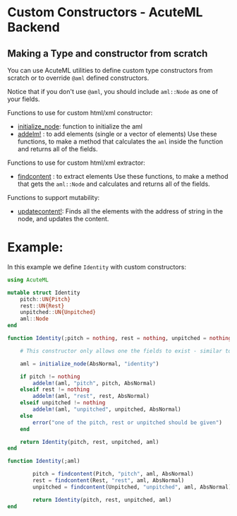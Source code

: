 # Custom Constructors - AcuteML Backend
## Making a Type and constructor from scratch

You can use AcuteML utilities to define custom type constructors from scratch or to override `@aml` defined constructors.

Notice that if you don't use `@aml`, you should include `aml::Node` as one of your fields.

Functions to use for custom html/xml constructor:
- [initialize_node](@ref): function to initialize the aml
- [addelm!](@ref) : to add elements (single or a vector of elements)
Use these functions, to make a method that calculates the `aml` inside the function and returns all of the fields.

Functions to use for custom html/xml extractor:
- [findcontent](@ref) : to extract elements
Use these functions, to make a method that gets the `aml::Node` and calculates and returns all of the fields.

Functions to support mutability:
- [updatecontent!](@ref): Finds all the elements with the address of string in the node, and updates the content.

# Example:
In this example we define `Identity` with custom constructors:
```julia
using AcuteML

mutable struct Identity
    pitch::UN{Pitch}
    rest::UN{Rest}
    unpitched::UN{Unpitched}
    aml::Node
end

function Identity(;pitch = nothing, rest = nothing, unpitched = nothing)

    # This constructor only allows one the fields to exist - similar to choice element in XS

    aml = initialize_node(AbsNormal, "identity")

    if pitch != nothing
        addelm!(aml, "pitch", pitch, AbsNormal)
    elseif rest != nothing
        addelm!(aml, "rest", rest, AbsNormal)
    elseif unpitched != nothing
        addelm!(aml, "unpitched", unpitched, AbsNormal)
    else
        error("one of the pitch, rest or unpitched should be given")
    end

    return Identity(pitch, rest, unpitched, aml)
end

function Identity(;aml)

        pitch = findcontent(Pitch, "pitch", aml, AbsNormal)
        rest = findcontent(Rest, "rest", aml, AbsNormal)
        unpitched = findcontent(Unpitched, "unpitched", aml, AbsNormal)

        return Identity(pitch, rest, unpitched, aml)
end
```
